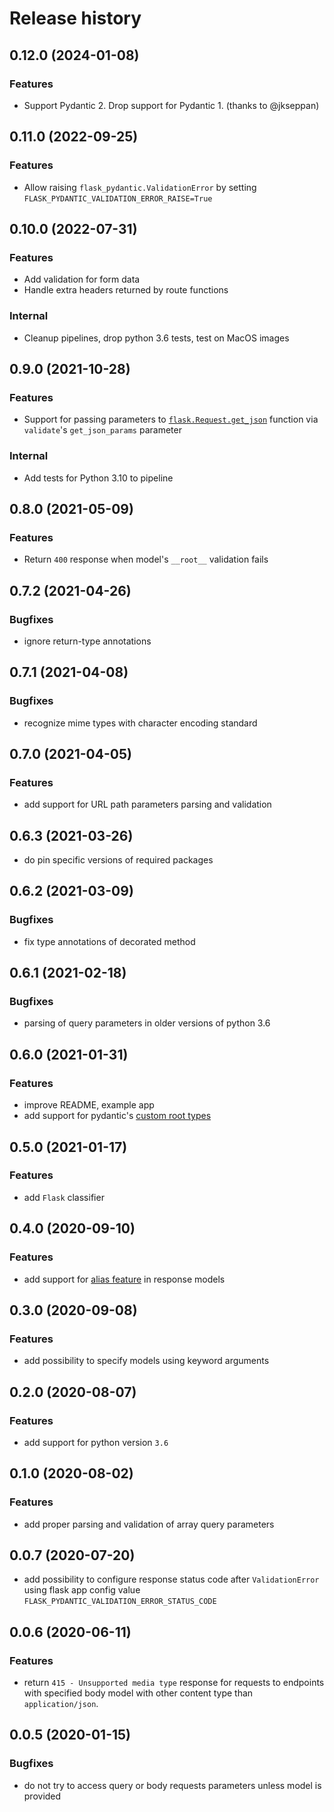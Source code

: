 # Release history

## 0.12.0 (2024-01-08)
### Features
- Support Pydantic 2. Drop support for Pydantic 1. (thanks to @jkseppan)

## 0.11.0 (2022-09-25)
### Features
- Allow raising `flask_pydantic.ValidationError` by setting `FLASK_PYDANTIC_VALIDATION_ERROR_RAISE=True`

## 0.10.0 (2022-07-31)
### Features
- Add validation for form data
- Handle extra headers returned by route functions

### Internal
- Cleanup pipelines, drop python 3.6 tests, test on MacOS images

## 0.9.0 (2021-10-28)
### Features
- Support for passing parameters to [`flask.Request.get_json`](https://tedboy.github.io/flask/generated/generated/flask.Request.get_json.html) function via `validate`'s `get_json_params` parameter 

### Internal
- Add tests for Python 3.10 to pipeline

## 0.8.0 (2021-05-09)
### Features
- Return `400` response when model's  `__root__` validation fails

## 0.7.2 (2021-04-26)
### Bugfixes
- ignore return-type annotations

## 0.7.1 (2021-04-08)
### Bugfixes
- recognize mime types with character encoding standard

## 0.7.0 (2021-04-05)
### Features
- add support for URL path parameters parsing and validation

## 0.6.3 (2021-03-26)
- do pin specific versions of required packages

## 0.6.2 (2021-03-09)
### Bugfixes
- fix type annotations of decorated method

## 0.6.1 (2021-02-18)
### Bugfixes
- parsing of query parameters in older versions of python 3.6


## 0.6.0 (2021-01-31)
### Features
- improve README, example app
- add support for pydantic's [custom root types](https://pydantic-docs.helpmanual.io/usage/models/#custom-root-types)


## 0.5.0 (2021-01-17)
### Features
- add `Flask` classifier

## 0.4.0 (2020-09-10)
### Features
- add support for [alias feature](https://pydantic-docs.helpmanual.io/usage/model_config/#alias-generator) in response models


## 0.3.0 (2020-09-08)
### Features
- add possibility to specify models using keyword arguments


## 0.2.0 (2020-08-07)
### Features
- add support for python version `3.6`


## 0.1.0 (2020-08-02)
### Features
- add proper parsing and validation of array query parameters


## 0.0.7 (2020-07-20)
- add possibility to configure response status code after `ValidationError` using flask app config value `FLASK_PYDANTIC_VALIDATION_ERROR_STATUS_CODE`


## 0.0.6 (2020-06-11)
### Features
- return `415 - Unsupported media type` response for requests to endpoints with specified body model with other content type than `application/json`.


## 0.0.5 (2020-01-15)
### Bugfixes
- do not try to access query or body requests parameters unless model is provided
